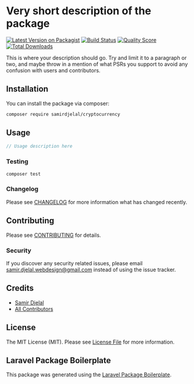 # Very short description of the package

[![Latest Version on Packagist](https://img.shields.io/packagist/v/samirdjelal/cryptocurrency.svg?style=flat-square)](https://packagist.org/packages/samirdjelal/cryptocurrency)
[![Build Status](https://img.shields.io/travis/samirdjelal/cryptocurrency/master.svg?style=flat-square)](https://travis-ci.org/samirdjelal/cryptocurrency)
[![Quality Score](https://img.shields.io/scrutinizer/g/samirdjelal/cryptocurrency.svg?style=flat-square)](https://scrutinizer-ci.com/g/samirdjelal/cryptocurrency)
[![Total Downloads](https://img.shields.io/packagist/dt/samirdjelal/cryptocurrency.svg?style=flat-square)](https://packagist.org/packages/samirdjelal/cryptocurrency)

This is where your description should go. Try and limit it to a paragraph or two, and maybe throw in a mention of what PSRs you support to avoid any confusion with users and contributors.

## Installation

You can install the package via composer:

```bash
composer require samirdjelal/cryptocurrency
```

## Usage

``` php
// Usage description here
```

### Testing

``` bash
composer test
```

### Changelog

Please see [CHANGELOG](CHANGELOG.md) for more information what has changed recently.

## Contributing

Please see [CONTRIBUTING](CONTRIBUTING.md) for details.

### Security

If you discover any security related issues, please email samir.djelal.webdesign@gmail.com instead of using the issue tracker.

## Credits

- [Samir Djelal](https://github.com/samirdjelal)
- [All Contributors](../../contributors)

## License

The MIT License (MIT). Please see [License File](LICENSE.md) for more information.

## Laravel Package Boilerplate

This package was generated using the [Laravel Package Boilerplate](https://laravelpackageboilerplate.com).